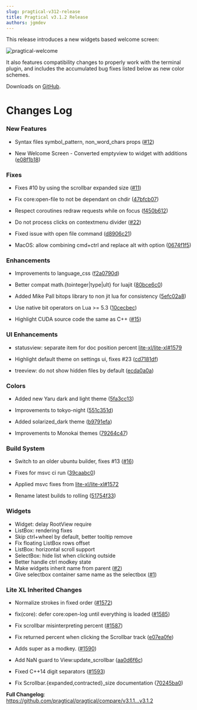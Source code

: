 ```yaml
---
slug: pragtical-v312-release
title: Pragtical v3.1.2 Release
authors: jgmdev
---
```


This release introduces a new widgets based welcome screen:

![pragtical-welcome](https://github.com/pragtical/pragtical/assets/1702572/a04fd0fb-542e-42c7-8cbd-d473f4c25107)

It also features compatibility changes to properly work with the terminal
plugin, and includes the accumulated bug fixes listed below as new color schemes.

Downloads on [GitHub](https://github.com/pragtical/pragtical/releases/tag/v3.1.2).

# Changes Log

### New Features

* Syntax files symbol_pattern, non_word_chars props ([#12](https://github.com/pragtical/pragtical/pull/12))

* New Welcome Screen - Converted emptyview to widget with additions ([e08f1b18](https://github.com/pragtical/pragtical/commit/e08f1b18b28e26351a27dd9a5aeeb2bcc4c2d48f))

### Fixes

* Fixes #10 by using the scrollbar expanded size ([#11](https://github.com/pragtical/pragtical/pull/11))

* Fix core:open-file to not be dependant on chdir ([47bfcb07](https://github.com/pragtical/pragtical/commit/47bfcb07bb1db489f97d2fa4a6c0432905eb87c0))

* Respect coroutines redraw requests while on focus ([f450b612](https://github.com/pragtical/pragtical/commit/f450b6124e53b83c5bf41d6261e79ecac555d0ce))

* Do not process clicks on contextmenu divider ([#22](https://github.com/pragtical/pragtical/pull/22))

* Fixed issue with open file command ([d8906c21](https://github.com/pragtical/pragtical/commit/d8906c2111b056438c142622c16c338fef61a70d))

* MacOS: allow combining cmd+ctrl and replace alt with option ([0674f1f5](https://github.com/pragtical/pragtical/commit/0674f1f5a5ebc0866b7e826eeacaadc355325e69))

### Enhancements

* Improvements to language_css ([f2a0790d](https://github.com/pragtical/pragtical/commit/f2a0790d2c6b0ace73b66b31a5ea59ac60e7c3c4))

* Better compat math.{tointeger|type|ult} for luajit ([80bce6c0](https://github.com/pragtical/pragtical/commit/80bce6c0b1275050a779eac85e79dc472e309d91))

* Added Mike Pall bitops library to non jit lua for consistency ([5efc02a8](https://github.com/pragtical/pragtical/commit/5efc02a84350c544a6475255e04e5110eff083b7))

* Use native bit operators on Lua >= 5.3 ([10cecbec](https://github.com/pragtical/pragtical/commit/10cecbec61015d1b3a01837f082b205d00da87b5))

* Highlight CUDA source code the same as C++ ([#15](https://github.com/pragtical/pragtical/pull/15))

### UI Enhancements

* statusview: separate item for doc position percent [lite-xl/lite-xl#1579](https://github.com/lite-xl/lite-xl/pull/1579)

* Highlight default theme on settings ui, fixes #23 ([cd7181df](https://github.com/pragtical/pragtical/commit/cd7181dfa5f0d2d2a95081cf3096460b271beec6))

* treeview: do not show hidden files by default ([ecda0a0a](https://github.com/pragtical/pragtical/commit/ecda0a0ab7ff1c4f4795bb7af745ab728b5a6798))

### Colors

* Added new Yaru dark and light theme ([5fa3cc13](https://github.com/pragtical/colors/commit/5fa3cc13fdf33f4ae7dc0d79c2b377f21761ec3c))

* Improvements to tokyo-night ([551c351d](https://github.com/pragtical/colors/commit/551c351d8c57818bcd350a4dae9d10e7c9506384))

* Added solarized_dark theme ([b9791efa](https://github.com/pragtical/colors/commit/b9791efad6d7c726b2485cb4126681067c2e3a1c))

* Improvements to Monokai themes ([79264c47](https://github.com/pragtical/colors/commit/79264c47449aa5d7f86c2f03558d2205931644eb))

### Build System

* Switch to an older ubuntu builder, fixes #13 ([#16](https://github.com/pragtical/pragtical/pull/16))

* Fixes for msvc ci run ([39caabc0](https://github.com/pragtical/pragtical/commit/39caabc0ac7775141c8cfaff0e53b12abe66d4d8))

* Applied msvc fixes from [lite-xl/lite-xl#1572](https://github.com/lite-xl/lite-xl/pull/1577)

* Rename latest builds to rolling ([51754f33](https://github.com/pragtical/pragtical/commit/51754f3375d2cb3d0daae04e6014fa75fa8d45cd))

### Widgets

* Widget: delay RootView require
* ListBox: rendering fixes
* Skip ctrl+wheel by default, better tooltip remove
* Fix floating ListBox rows offset
* ListBox: horizontal scroll support
* SelectBox: hide list when clicking outside
* Better handle ctrl modkey state
* Make widgets inherit name from parent ([#2](https://github.com/pragtical/widget/pull/2))
* Give selectbox container same name as the selectbox ([#1](https://github.com/pragtical/widget/pull/1))

### Lite XL Inherited Changes

* Normalize strokes in fixed order ([#1572](https://github.com/lite-xl/lite-xl/pull/1572))

* fix(core): defer core:open-log until everything is loaded ([#1585](https://github.com/lite-xl/lite-xl/pull/1585))

* Fix scrollbar misinterpreting percent ([#1587](https://github.com/lite-xl/lite-xl/pull/1587))

* Fix returned percent when clicking the Scrollbar track ([e07ea0fe](https://github.com/pragtical/pragtical/commit/e07ea0fe11b6dc02a9ed1edd4d2333db0846340a))

* Adds super as a modkey. ([#1590](https://github.com/lite-xl/lite-xl/pull/1590))

* Add NaN guard to View:update_scrollbar ([aa0d6f6c](https://github.com/pragtical/pragtical/commit/aa0d6f6c71d4f02bbdbc09ef7f5984f50a21c87c))

* Fixed C++14 digit separators ([#1593](https://github.com/lite-xl/lite-xl/pull/1593))

* Fix Scrollbar.{expanded,contracted}_size documentation ([70245ba0](https://github.com/pragtical/pragtical/commit/70245ba0862761237e6aabbc7f7a1f259402a4ee))

**Full Changelog**: https://github.com/pragtical/pragtical/compare/v3.1.1...v3.1.2
